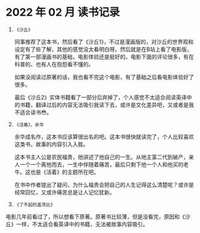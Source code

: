 # 2022 年 02 月 读书记录
1. `《沙丘》`

   ​		同事推荐了这本书，然后看了《沙丘1》，不过是漫画版的，对沙丘的世界观和设定有了些了解，其他的感觉没太看明白呀。然后就是在B站上看了电影版，有了第一部漫画书的基础，电影体验还是挺好的。电影下面的评论很多，有在科普的、也有人在抱怨看不懂的。

   ​		如果没阅读过原著的话，我也看不完这个电影，有了基础之后看电影体验好了很多。

   ​		最后《沙丘2》实体书籍看了一部分后弃掉了，个人感觉不太适合阅读英译中的书籍，翻译过后的内容无法吸引我读下去，或许是文化差异吧，又或者是我不适合读书:flushed:。

2. `《活着》，余华`

   ​		余华成名作，这本书应该算很出名的吧。这本书很快就读完了，个人比较喜欢这类书，故事的内容引入入胜。

   ​		这本书主人公是农民福贵，他讲述了他自己的一生。从地主富二代到破产，亲人一个一个离他而去，一生中伴随着痛苦，最后只剩下他一个人和他买的老牛。这也是《活着》的主题所在吧。

   ​		在书中作者提出了疑问，为什么福贵会把自己的人生记得这么清楚呢？或许是经常回忆，又或许痛苦总是让人记忆犹新。

3. `《了不起的盖茨比》`

​				电影几年前看过了，所以想看下原著。原著书比较薄，但是没看完，原因和《沙丘》一样，不太适合看英译中的书籍，无法被故事内容吸引。